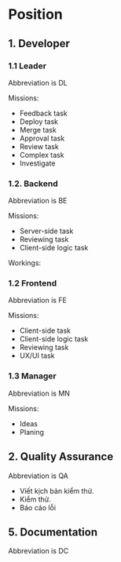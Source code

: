 # Position

## 1. Developer

### 1.1 Leader

Abbreviation is DL

Missions:

- Feedback task
- Deploy task
- Merge task
- Approval task
- Review task
- Complex task
- Investigate

### 1.2. Backend

Abbreviation is BE

Missions:

- Server-side task
- Reviewing task
- Client-side logic task

Workings:

### 1.2 Frontend

Abbreviation is FE

Missions:

- Client-side task
- Client-side logic task
- Reviewing task
- UX/UI task

### 1.3 Manager

Abbreviation is MN 

Missions:

- Ideas
- Planing

## 2. Quality Assurance

Abbreviation is QA

- Viết kịch bản kiểm thử.
- Kiểm thử.
- Báo cáo lỗi

## 5. Documentation

Abbreviation is DC
